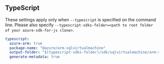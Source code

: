 ## TypeScript

These settings apply only when `--typescript` is specified on the command line.
Please also specify `--typescript-sdks-folder=<path to root folder of your azure-sdk-for-js clone>`.

``` yaml $(typescript)
typescript:
  azure-arm: true
  package-name: "@azure/arm-sqlvirtualmachine"
  output-folder: "$(typescript-sdks-folder)/sdk/sqlvirtualmachine/arm-sqlvirtualmachine"
  generate-metadata: true
```
